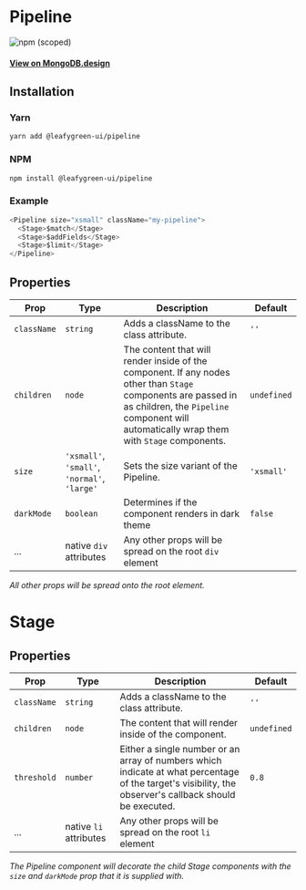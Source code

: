 # Pipeline

![npm (scoped)](https://img.shields.io/npm/v/@leafygreen-ui/pipeline.svg)

#### [View on MongoDB.design](https://www.mongodb.design/component/pipeline/example/)

## Installation

### Yarn

```shell
yarn add @leafygreen-ui/pipeline
```

### NPM

```shell
npm install @leafygreen-ui/pipeline
```

### Example

```js
<Pipeline size="xsmall" className="my-pipeline">
  <Stage>$match</Stage>
  <Stage>$addFields</Stage>
  <Stage>$limit</Stage>
</Pipeline>
```

## Properties

| Prop        | Type                                         | Description                                                                                                                                                                                                | Default     |
| ----------- | -------------------------------------------- | ---------------------------------------------------------------------------------------------------------------------------------------------------------------------------------------------------------- | ----------- |
| `className` | `string`                                     | Adds a className to the class attribute.                                                                                                                                                                   | `''`        |
| `children`  | `node`                                       | The content that will render inside of the component. If any nodes other than `Stage` components are passed in as children, the `Pipeline` component will automatically wrap them with `Stage` components. | `undefined` |
| `size`      | `'xsmall'`, `'small'`, `'normal'`, `'large'` | Sets the size variant of the Pipeline.                                                                                                                                                                     | `'xsmall'`  |
| `darkMode`  | `boolean`                                    | Determines if the component renders in dark theme                                                                                                                                                          | `false`     |
| ...         | native `div` attributes                      | Any other props will be spread on the root `div` element                                                                                                                                                   |             |

_All other props will be spread onto the root element._

# Stage

## Properties

| Prop        | Type                   | Description                                                                                                                                             | Default     |
| ----------- | ---------------------- | ------------------------------------------------------------------------------------------------------------------------------------------------------- | ----------- |
| `className` | `string`               | Adds a className to the class attribute.                                                                                                                | `''`        |
| `children`  | `node`                 | The content that will render inside of the component.                                                                                                   | `undefined` |
| `threshold` | `number`               | Either a single number or an array of numbers which indicate at what percentage of the target's visibility, the observer's callback should be executed. | `0.8`       |
| ...         | native `li` attributes | Any other props will be spread on the root `li` element                                                                                                 |             |

_The Pipeline component will decorate the child Stage components with the `size` and `darkMode` prop that it is supplied with._
